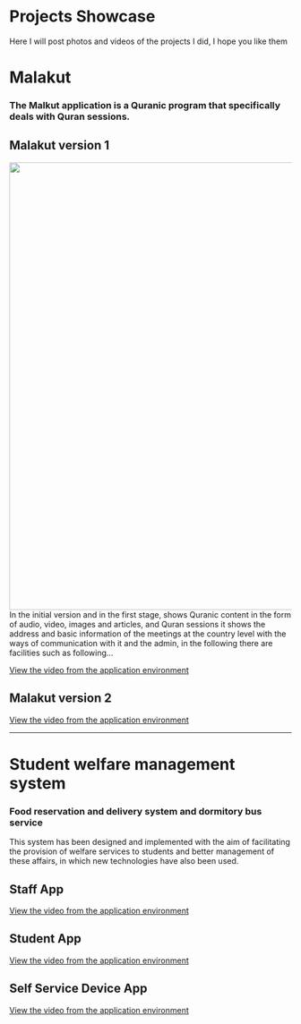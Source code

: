 # Projects Showcase
Here I will post photos and videos of the projects I did, I hope you like them





# Malakut
###       The Malkut application is a Quranic program that specifically deals with Quran sessions.

##      Malakut version 1


<img src="https://github.com/Mostafa-N-E/Projects-Showcase/blob/main/Projects%20images/malakut.png" width="800">
In the initial version and in the first stage, shows Quranic content in the form of audio, video, images and articles, and Quran sessions
it shows the address and basic information of the meetings at the country level with the ways of communication with it and the admin, in the following there are facilities such as following...

  <a href="https://github.com/Mostafa-N-E/Projects-Showcase/blob/main/App%20gifs/malakut.gif"> View the video from the application environment </a>

##      Malakut version 2
  <a href="https://github.com/Mostafa-N-E/Projects-Showcase/blob/main/App%20gifs/malakut_2.gif"> View the video from the application environment </a>
__________________________________________________________



# Student welfare management system
### Food reservation and delivery system and dormitory bus service
This system has been designed and implemented with the aim of facilitating the provision of welfare services to students and better management of these affairs, in which new technologies have also been used.

## Staff App
<a href="https://github.com/Mostafa-N-E/Projects-Showcase/blob/main/App%20gifs/samad_staff_app.gif">View the video from the application environment</a>


## Student App
<a href="https://github.com/Mostafa-N-E/Projects-Showcase/blob/main/App%20gifs/samad_student_app.gif">View the video from the application environment</a>


## Self Service Device App
<a href="https://github.com/Mostafa-N-E/Projects-Showcase/blob/main/App%20gifs/self_service_device.gif">View the video from the application environment</a>
